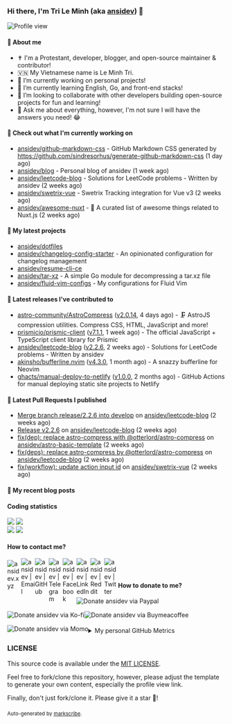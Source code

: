 ### Hi there, I'm Tri Le Minh (aka [ansidev][website]) 👋

<img src="https://komarev.com/ghpvc/?username=ansidev" alt="Profile view" />

#### 📕 About me

- ✝️ I'm a Protestant, developer, blogger, and open-source maintainer & contributor!
- 🇻🇳 My Vietnamese name is Le Minh Tri.
- 🔭 I’m currently working on personal projects!
- 🌱 I’m currently learning English, Go, and front-end stacks!
- 👯 I’m looking to collaborate with other developers building open-source projects for fun and learning!
- 💬 Ask me about everything, however, I'm not sure I will have the answers you need! 😂

#### 👷 Check out what I'm currently working on

- [ansidev/github-markdown-css](https://github.com/ansidev/github-markdown-css) - GitHub Markdown CSS generated by https://github.com/sindresorhus/generate-github-markdown-css (1 day ago)
- [ansidev/blog](https://github.com/ansidev/blog) - Personal blog of ansidev (1 week ago)
- [ansidev/leetcode-blog](https://github.com/ansidev/leetcode-blog) - Solutions for LeetCode problems - Written by ansidev (2 weeks ago)
- [ansidev/swetrix-vue](https://github.com/ansidev/swetrix-vue) - Swetrix Tracking integration for Vue v3 (2 weeks ago)
- [ansidev/awesome-nuxt](https://github.com/ansidev/awesome-nuxt) - 🎉 A curated list of awesome things related to Nuxt.js (2 weeks ago)

#### 🌱 My latest projects

- [ansidev/dotfiles](https://github.com/ansidev/dotfiles)
- [ansidev/changelog-config-starter](https://github.com/ansidev/changelog-config-starter) - An opinionated configuration for changelog management
- [ansidev/resume-cli-ce](https://github.com/ansidev/resume-cli-ce)
- [ansidev/tar-xz](https://github.com/ansidev/tar-xz) - A simple Go module for decompressing a tar.xz file
- [ansidev/fluid-vim-configs](https://github.com/ansidev/fluid-vim-configs) - My configurations for Fluid Vim

#### 🔭 Latest releases I've contributed to

- [astro-community/AstroCompress](https://github.com/astro-community/AstroCompress) ([v2.0.14](https://github.com/astro-community/AstroCompress/releases/tag/v2.0.14), 4 days ago) - 🗜️ AstroJS compression utilities. Compress CSS, HTML, JavaScript and more!
- [prismicio/prismic-client](https://github.com/prismicio/prismic-client) ([v7.1.1](https://github.com/prismicio/prismic-client/releases/tag/v7.1.1), 1 week ago) - The official JavaScript + TypeScript client library for Prismic
- [ansidev/leetcode-blog](https://github.com/ansidev/leetcode-blog) ([v2.2.6](https://github.com/ansidev/leetcode-blog/releases/tag/v2.2.6), 2 weeks ago) - Solutions for LeetCode problems - Written by ansidev
- [akinsho/bufferline.nvim](https://github.com/akinsho/bufferline.nvim) ([v4.3.0](https://github.com/akinsho/bufferline.nvim/releases/tag/v4.3.0), 1 month ago) - A snazzy bufferline for Neovim
- [ghacts/manual-deploy-to-netlify](https://github.com/ghacts/manual-deploy-to-netlify) ([v1.0.0](https://github.com/ghacts/manual-deploy-to-netlify/releases/tag/v1.0.0), 2 months ago) - GitHub Actions for manual deploying static site projects to Netlify

#### 🔨 Latest Pull Requests I published

- [Merge branch release/2.2.6 into develop](https://github.com/ansidev/leetcode-blog/pull/249) on [ansidev/leetcode-blog](https://github.com/ansidev/leetcode-blog) (2 weeks ago)
- [Release v2.2.6](https://github.com/ansidev/leetcode-blog/pull/248) on [ansidev/leetcode-blog](https://github.com/ansidev/leetcode-blog) (2 weeks ago)
- [fix(dep): replace astro-compress with @otterlord/astro-compress](https://github.com/ansidev/astro-basic-template/pull/277) on [ansidev/astro-basic-template](https://github.com/ansidev/astro-basic-template) (2 weeks ago)
- [fix(deps): replace astro-compress by @otterlord/astro-compress](https://github.com/ansidev/leetcode-blog/pull/247) on [ansidev/leetcode-blog](https://github.com/ansidev/leetcode-blog) (2 weeks ago)
- [fix(workflow): update action input id](https://github.com/ansidev/swetrix-vue/pull/79) on [ansidev/swetrix-vue](https://github.com/ansidev/swetrix-vue) (2 weeks ago)

#### 📜 My recent blog posts

<!-- BLOG-POST-LIST:START --><!-- BLOG-POST-LIST:END -->

#### Coding statistics

<img
  src="https://github-profile-summary-cards.vercel.app/api/cards/stats?username=ansidev&theme=github_dark"
  style="display: inline; width: 320px;"
/>
<img
  src="https://github-profile-summary-cards.vercel.app/api/cards/productive-time?username=ansidev&theme=github_dark&utcOffset=7"
  style="display: inline; width: 320px;"
/>
<br />
<img
  src="https://github-profile-summary-cards.vercel.app/api/cards/repos-per-language?username=ansidev&theme=github_dark"
  style="display: inline; width: 320px;"
/>
<img
  src="https://github-profile-summary-cards.vercel.app/api/cards/most-commit-language?username=ansidev&theme=github_dark"
  style="display: inline; width: 320px;"
/>

#### How to contact me?

[<img align="left" width="32px" src="https://ansidev.xyz/pwa-192x192.png"                alt="ansidev.xyz" style="padding-top: 4px;" />][website]
<a href="mailto:ansidev@gmail.com">
 <img align="left" width="32px" src="https://img.icons8.com/fluency/32/gmail-new.png"    alt="ansidev | Email" />
</a>
[<img align="left" width="32px" src="https://img.icons8.com/fluency/32/github.png"       alt="ansidev | GitHub" />][github]
[<img align="left" width="32px" src="https://img.icons8.com/fluency/32/telegram-app.png" alt="ansidev | Telegram" />][telegram]
[<img align="left" width="32px" src="https://img.icons8.com/fluency/32/facebook.png"     alt="ansidev | Facebook" />][facebook]
[<img align="left" width="32px" src="https://img.icons8.com/fluency/32/linkedin.png"     alt="ansidev | LinkedIn" />][linkedin]
[<img align="left" width="32px" src="https://img.icons8.com/fluency/32/reddit.png"       alt="ansidev | Reddit" />][reddit]
[<img align="left" width="32px" src="https://img.icons8.com/fluency/32/twitter.png"      alt="ansidev | Twitter" />][twitter]

<br/>
<br/>

#### How to donate to me?

[<img align="left" height="32px" src="https://www.paypalobjects.com/paypal-ui/logos/svg/paypal-color.svg"  alt="Donate ansidev via Paypal" />][paypal]
[<img align="left" height="32px" src="https://storage.ko-fi.com/cdn/brandasset/kofi_bg_tag_white.png"      alt="Donate ansidev via  Ko-fi" />][kofi]
[<img align="left" height="32px" src="https://cdn.buymeacoffee.com/buttons/v2/default-yellow.png"          alt="Donate ansidev via Buymeacoffee" />][buymeacoffee]
[<img align="left" height="32px" src="https://ansidev.xyz/imgs/momo_icon_rectangle_pinkbg_RGB.png"         alt="Donate ansidev via Momo" />][momo]

<br/>
<br/>

[website]: https://ansidev.xyz/?utm_source=github&utm_medium=readme
[email]: ansidev@gmail.com
[github]: https://github.com/ansidev
[facebook]: https://facebook.com/leminhtri.py
[telegram]: https://t.me/ansidev
[twitter]: https://twitter.com/ansidev
[linkedin]: https://linkedin.com/in/tri-le-minh-1b05bb51/
[reddit]: https://reddit.com/u/ansidev
[paypal]: https://paypal.me/ansidev
[kofi]: https://ko-fi.com/ansidev
[buymeacoffee]: https://buymeacoffee.com/ansidev
[momo]: https://me.momo.vn/ansidev

<br/>
<br/>

<details>
  <summary>My personal GitHub Metrics</summary>
  <br/>
  <img src="./github_metrics_01.svg" />
  <img src="./github_metrics_02.svg" />
</details>

### LICENSE

This source code is available under the [MIT LICENSE](/LICENSE).

Feel free to fork/clone this repository, however, please adjust the template to generate your own content, especially the profile view link.

Finally, don't just fork/clone it. Please give it a star :star2:!

<sub>Auto-generated by [markscribe](https://github.com/muesli/markscribe).</sub>
